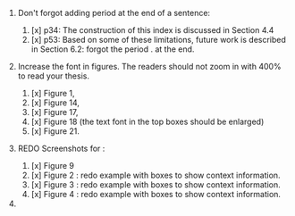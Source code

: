 1. Don't forgot adding period at the end of a sentence:

    1. [x] p34: The construction of this index is discussed in Section 4.4
    2. [x] p53: Based on some of these limitations, future work is described in Section 6.2:  forgot the period . at the end.

2. Increase the font in figures. The readers should not zoom in with 400% to read your thesis.
    1. [x] Figure 1, 
    2. [x] Figure 14, 
    3. [x] Figure 17, 
    4. [x] Figure 18 (the text font in the top boxes should be enlarged) 
    5. [x] Figure 21.

3. REDO Screenshots for : 
    1. [x] Figure 9
    2. [x] Figure 2 : redo example with boxes to show context information.  
    3. [x] Figure 3 : redo example with boxes to show context information. 
    4. [x] Figure 4 : redo example with boxes to show context information. 

4. 